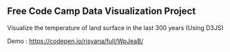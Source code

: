 Free Code Camp Data Visualization Project
-----------------------------------------
Visualize the temperature of land surface in the last 300 years (Using D3JS)

Demo : https://codepen.io/risyana/full/WpJeaB/